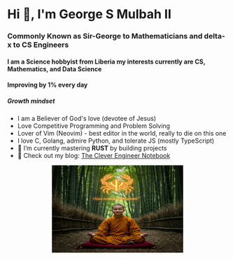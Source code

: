 <h1>Hi 👋, I'm George S Mulbah II</h1>
<h3>Commonly Known as Sir-George to Mathematicians and delta-x to CS Engineers</h3>
<h4>I am a Science hobbyist from Liberia my interests currently are CS, Mathematics, and Data Science</h4>
<h4>Improving by 1% every day</h4>
<h5>Growth mindset</h5>

- I am a Believer of God's love (devotee of Jesus)
- Love Competitive Programming and Problem Solving 
- Lover of Vim (Neovim) - best editor in the world, really to die on this one
- I love C, Golang, admire Python, and tolerate JS (mostly TypeScript)
- 🌱 I’m currently mastering **RUST** by building projects
- 📝 Check out my blog: [The Clever Engineer Notebook](https://cleverengineer.substack.com/)

<p align="center">
  <img src="https://github.com/sir-george2500/custome_images/blob/main/images/rust_el.jpeg" width="300" height="200" alt="Rust Image">
</p>
